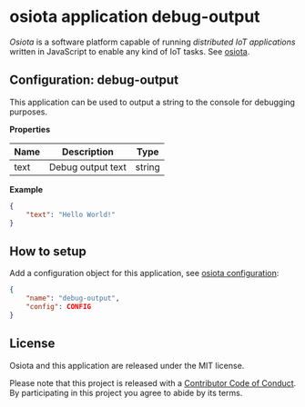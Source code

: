 <a name="root"></a>
# osiota application debug-output

*Osiota* is a software platform capable of running *distributed IoT applications* written in JavaScript to enable any kind of IoT tasks. See [osiota](https://github.com/osiota/osiota).

## Configuration: debug-output


This application can be used to output a string to the console for debugging purposes.

**Properties**

|Name|Description|Type|
|----|-----------|----|
|text|Debug output text<br/>|string|

**Example**

```json
{
    "text": "Hello World!"
}
```


## How to setup

Add a configuration object for this application, see [osiota configuration](https://github.com/osiota/osiota/blob/master/doc/configuration.md):

```json
{
    "name": "debug-output",
    "config": CONFIG
}
```

## License

Osiota and this application are released under the MIT license.

Please note that this project is released with a [Contributor Code of Conduct](https://github.com/osiota/osiota/blob/master/CODE_OF_CONDUCT.md). By participating in this project you agree to abide by its terms.
